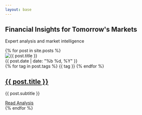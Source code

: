 ```yaml
---
layout: base
---
```


<div class="home-page">
  <section class="hero">
    <h1>Financial Insights for Tomorrow's Markets</h1>
    <p>Expert analysis and market intelligence</p>
  </section>

  <section class="featured-posts">
    {% for post in site.posts %}
      <article class="post-card">
        <div class="post-image">
          <img src="{{ post.cover_image | default: '/assets/images/default-cover.jpg' }}" alt="{{ post.title }}">
        </div>
        <div class="post-content">
          <div class="post-meta">
            <time datetime="{{ post.date | date_to_xmlschema }}">{{ post.date | date: "%b %d, %Y" }}</time>
            <div class="post-tags">
              {% for tag in post.tags %}
                <span class="tag">{{ tag }}</span>
              {% endfor %}
            </div>
          </div>
          <h2><a href="{{ post.url }}">{{ post.title }}</a></h2>
          <p class="subtitle">{{ post.subtitle }}</p>
          <a href="{{ post.url }}" class="read-more">Read Analysis</a>
        </div>
      </article>
    {% endfor %}
  </section>

</div>